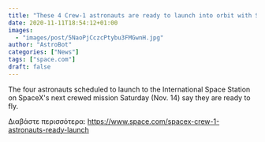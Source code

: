 ```yaml
---
title: "These 4 Crew-1 astronauts are ready to launch into orbit with SpaceX"
date: 2020-11-11T18:54:12+01:00
images:
  - "images/post/5NaoPjCczcPtybu3FMGwnH.jpg"
author: "AstroBot"
categories: ["News"]
tags: ["space.com"]
draft: false
---
```


The four astronauts scheduled to launch to the International Space Station on SpaceX's next crewed mission Saturday (Nov. 14) say they are ready to fly. 

Διαβάστε περισσότερα: https://www.space.com/spacex-crew-1-astronauts-ready-launch
